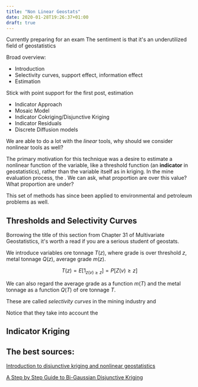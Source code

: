 ```yaml
---
title: "Non Linear Geostats"
date: 2020-01-28T19:26:37+01:00
draft: true
---
```


Currently preparing for an exam
The sentiment is that it's an underutilized field of geostatistics

Broad overview:

- Introduction 
- Selectivity curves, support effect, information effect
- Estimation

Stick with point support for the first post, estimation

- Indicator Approach
- Mosaic Model
- Indicator Cokriging/Disjunctive Kriging
- Indicator Residuals
- Discrete Diffusion models

We are able to do a lot with the *linear* tools, why should we consider nonlinear tools as well? 

The primary motivation for this technique was a desire to estimate a nonlinear function of the variable, like a threshold function (an **indicator** in geostatistics), rather than the variable itself as in kriging. In the mine evaluation process, the . We can ask, what proportion are over this value? What proportion are under?

<!---
Get the grade example from the first couple of lectures and put it here
-->

This set of methods has since been applied to environmental and petroleum problems as well.

## Thresholds and Selectivity Curves

Borrowing the title of this section from Chapter 31 of Multivariate Geostatistics, it's worth a read if you are a serious student of geostats. 

We introduce variables ore tonnage $T(z)$, where grade is over threshold $z$, 
metal tonnage $Q(z)$, average grade $m(z)$.

$$T(z)=E\left[1_{z(v) \geq z}\right]=P[Z(v) \geq z]$$

We can also regard the average grade as a function $m(T)$ and the metal tonnage as a function $Q(T)$ of ore tonnage $T$.

These are called *selectivity curves* in the mining industry and  

Notice that they take into account the 


## Indicator Kriging




## The best sources:

[Introduction to disjunctive kriging and nonlinear geostatistics](http://www.cg.ensmp.fr/bibliotheque/public/RIVOIRARD_Cours_00312.pdf)

[A Step by Step Guide to Bi-Gaussian Disjunctive Kriging](http://www.ccgalberta.com/ccgresources/report05/2003-107-dk.pdf)


<script type="text/x-mathjax-config">
  MathJax.Hub.Config({
    tex2jax: {
      inlineMath: [ ['$','$'], ["\\(","\\)"] ],
      processEscapes: true
    }
  });
</script>

<script type="text/javascript"
    src="http://cdn.mathjax.org/mathjax/latest/MathJax.js?config=TeX-AMS-MML_HTMLorMML">
</script>